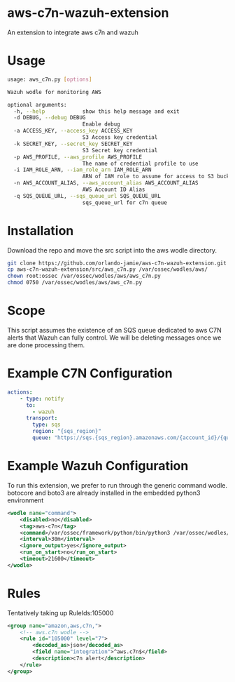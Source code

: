 # aws-c7n-wazuh-extension
An extension to integrate aws c7n and wazuh

# Usage
``` bash
usage: aws_c7n.py [options]

Wazuh wodle for monitoring AWS

optional arguments:
  -h, --help            show this help message and exit
  -d DEBUG, --debug DEBUG
                        Enable debug
  -a ACCESS_KEY, --access_key ACCESS_KEY
                        S3 Access key credential
  -k SECRET_KEY, --secret_key SECRET_KEY
                        S3 Secret key credential
  -p AWS_PROFILE, --aws_profile AWS_PROFILE
                        The name of credential profile to use
  -i IAM_ROLE_ARN, --iam_role_arn IAM_ROLE_ARN
                        ARN of IAM role to assume for access to S3 bucket
  -n AWS_ACCOUNT_ALIAS, --aws_account_alias AWS_ACCOUNT_ALIAS
                        AWS Account ID Alias
  -q SQS_QUEUE_URL, --sqs_queue_url SQS_QUEUE_URL
                        sqs_queue_url for c7n queue
```

# Installation
Download the repo and move the src script into the aws wodle directory.
```bash
git clone https://github.com/orlando-jamie/aws-c7n-wazuh-extension.git
cp aws-c7n-wazuh-extension/src/aws_c7n.py /var/ossec/wodles/aws/
chown root:ossec /var/ossec/wodles/aws/aws_c7n.py
chmod 0750 /var/ossec/wodles/aws/aws_c7n.py
```

# Scope
This script assumes the existence of an SQS queue dedicated to aws C7N alerts that Wazuh can fully control. We will be deleting messages once we are done processing them.

# Example C7N Configuration
```yml
actions:
    - type: notify
      to: 
        - wazuh
      transport:
        type: sqs
        region: "{sqs_region}"
        queue: "https://sqs.{sqs_region}.amazonaws.com/{account_id}/{queue_name}"
```

# Example Wazuh Configuration
To run this extension, we prefer to run through the generic command wodle. botocore and boto3 are already installed in the embedded python3 environment

```xml
<wodle name="command">
    <disabled>no</disabled>
    <tag>aws-c7n</tag>
    <command>/var/ossec/framework/python/bin/python3 /var/ossec/wodles/aws/aws_c7n.py --sqs_queue_url https://sqs.{sqs_region}.amazonaws.com/{account_id}/{queue_name}</command>
    <interval>30m</interval>
    <ignore_output>yes</ignore_output>
    <run_on_start>no</run_on_start>
    <timeout>21600</timeout>
</wodle>
```
  
# Rules
Tentatively taking up RuleIds:105000

```xml
<group name="amazon,aws,c7n,">
    <!-- aws.c7n wodle -->
    <rule id="105000" level="7">
        <decoded_as>json</decoded_as>
        <field name="integration">^aws.c7n$</field>
        <description>c7n alert</description>
    </rule>
</group>
```

